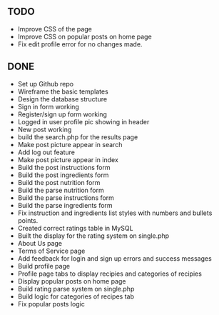 TODO
----
* Improve CSS of the page
* Improve CSS on popular posts on home page
* Fix edit profile error for no changes made.

DONE
----
* Set up Github repo
* Wireframe the basic templates
* Design the database structure
* Sign in form working
* Register/sign up form working
* Logged in user profile pic showing in header
* New post working
* build the search.php for the results page
* Make post picture appear in search
* Add log out feature
* Make post picture appear in index
* Build the post instructions form
* Build the post ingredients form
* Build the post nutrition form
* Build the parse nutrition form
* Build the parse instructions form
* Build the parse ingredients form
* Fix instruction and ingredients list styles with numbers and bullets points.
* Created correct ratings table in MySQL
* Built the display for the rating system on single.php
* About Us page
* Terms of Service page
* Add feedback for login and sign up errors and success messages
* Build profile page
* Profile page tabs to display recipies and categories of recipies
* Display popular posts on home page
* Build rating parse system on single.php
* Build logic for categories of recipes tab
* Fix popular posts logic